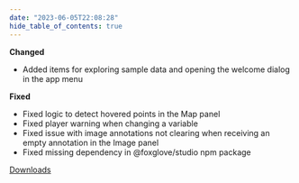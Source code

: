 ```yaml
---
date: "2023-06-05T22:08:28"
hide_table_of_contents: true
---
```


**Changed**

- Added items for exploring sample data and opening the welcome dialog in the app menu

**Fixed**

- Fixed logic to detect hovered points in the Map panel
- Fixed player warning when changing a variable
- Fixed issue with image annotations not clearing when receiving an empty annotation in the Image panel
- Fixed missing dependency in @foxglove/studio npm package

[Downloads](https://github.com/foxglove/studio/releases/tag/v1.56.0)
